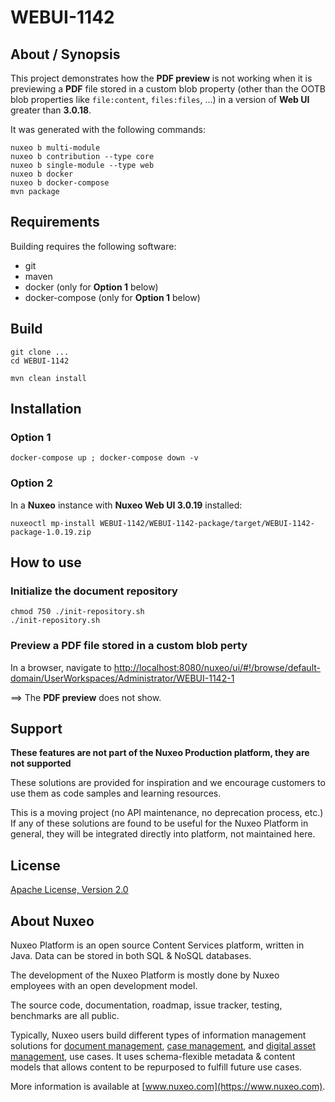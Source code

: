 # WEBUI-1142

## About / Synopsis

This project demonstrates how the **PDF preview** is not working when it is previewing a **PDF** file stored in a custom blob property (other than the OOTB blob properties like `file:content`, `files:files`, ...) in a version of **Web UI** greater than **3.0.18**.

It was generated with the following commands:
```
nuxeo b multi-module
nuxeo b contribution --type core
nuxeo b single-module --type web
nuxeo b docker
nuxeo b docker-compose
mvn package
```

## Requirements

Building requires the following software:

* git
* maven
* docker (only for **Option 1** below)
* docker-compose (only for **Option 1** below)

## Build

```
git clone ...
cd WEBUI-1142

mvn clean install
```

## Installation

### Option 1

```
docker-compose up ; docker-compose down -v
```

### Option 2

In a **Nuxeo** instance with **Nuxeo Web UI 3.0.19** installed:
```
nuxeoctl mp-install WEBUI-1142/WEBUI-1142-package/target/WEBUI-1142-package-1.0.19.zip
```

## How to use

### Initialize the document repository

```
chmod 750 ./init-repository.sh
./init-repository.sh
```

### Preview a PDF file stored in a custom blob perty

In a browser, navigate to [http://localhost:8080/nuxeo/ui/#!/browse/default-domain/UserWorkspaces/Administrator/WEBUI-1142-1](http://localhost:8080/nuxeo/ui/#!/browse/default-domain/UserWorkspaces/Administrator/WEBUI-1142-1)

==> The **PDF preview** does not show.

## Support

**These features are not part of the Nuxeo Production platform, they are not supported**

These solutions are provided for inspiration and we encourage customers to use them as code samples and learning resources.

This is a moving project (no API maintenance, no deprecation process, etc.) If any of these solutions are found to be useful for the Nuxeo Platform in general, they will be integrated directly into platform, not maintained here.


## License

[Apache License, Version 2.0](http://www.apache.org/licenses/LICENSE-2.0.html)

## About Nuxeo

Nuxeo Platform is an open source Content Services platform, written in Java. Data can be stored in both SQL & NoSQL databases.

The development of the Nuxeo Platform is mostly done by Nuxeo employees with an open development model.

The source code, documentation, roadmap, issue tracker, testing, benchmarks are all public.

Typically, Nuxeo users build different types of information management solutions for [document management](https://www.nuxeo.com/solutions/document-management/), [case management](https://www.nuxeo.com/solutions/case-management/), and [digital asset management](https://www.nuxeo.com/solutions/dam-digital-asset-management/), use cases. It uses schema-flexible metadata & content models that allows content to be repurposed to fulfill future use cases.

More information is available at [www.nuxeo.com](https://www.nuxeo.com).


